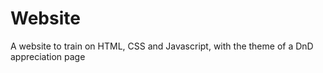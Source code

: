 # Website
A website to train on HTML, CSS and Javascript, with the theme of a DnD appreciation page
